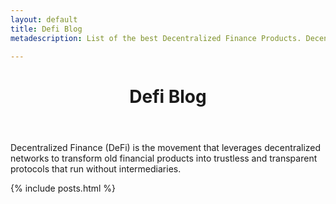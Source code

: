 ```yaml
---
layout: default
title: Defi Blog
metadescription: List of the best Decentralized Finance Products. Decentralized Finance (DeFi) is the movement that leverages decentralized networks to transform old financial products into trustless and transparent protocols that run without intermediaries.

---
```


<header>
<h1>Defi Blog</h1>
</header>
Decentralized Finance (DeFi) is the movement that leverages decentralized networks to transform old financial products into trustless and transparent protocols that run without intermediaries.

{% include posts.html %}
